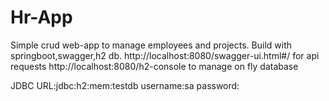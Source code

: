 # Hr-App
Simple crud web-app to manage employees and projects.
Build with springboot,swagger,h2 db.
http://localhost:8080/swagger-ui.html#/ for api requests
http://localhost:8080/h2-console to manage on fly database

JDBC URL:jdbc:h2:mem:testdb
username:sa
password:

